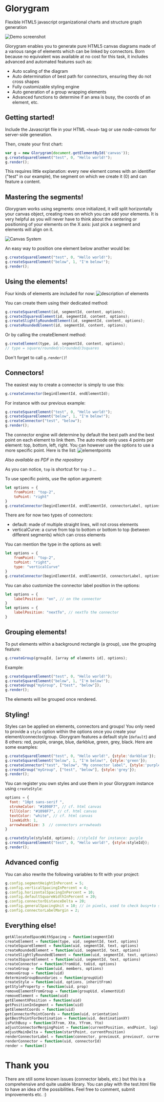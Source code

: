# Glorygram
Flexible HTML5 javascript organizational charts and structure graph generation

![Demo screenshot](https://i.imgur.com/370qamx.png)

Glorygram enables you to generate pure HTML5 canvas diagrams made of a various range of elements which can be linked by connectors. Born because no equivalent was available at no cost for this task, it includes advanced and automated features such as:
* Auto scaling of the diagram
* Auto determination of best path for connectors, ensuring they do not cross shapes
* Fully customizable styling engine
* Auto generation of a group wrapping elements
* Advanced functions to determine if an area is busy, the coords of an element, etc.

## Getting started!

Include the Javascript file in your HTML `<head>` tag or use *node-canvas* for server-side generation.

Then, create your first chart:
```javascript
var g = new Glorygram(document.getElementById('canvas'));
g.createSquareElement("test", 0, "Hello world!");
g.render();
```

This requires little explanation: every new element comes with an identifier ("test" in our example), the segment on which we create it (0) and can feature a content.

## Mastering the segments!

Glorygram works using segments: once initialized, it will split horizontally your canvas object, creating rows on which you can add your elements. It is very helpful as you will never have to think about the centering or positioning of your elements on the X axis: just pick a segment and elements will align on it.

![Canvas System](https://i.imgur.com/oyaqYTa.png)

An easy way to position one element below another would be:
```javascript
g.createSquareElement("test", 0, "Hello world!");
g.createSquareElement("below", 1, "I'm below!");
g.render();
```
## Using the elements!

Four kinds of elements are included for now:
![description of elements](https://i.imgur.com/n1cbZqe.png)

You can create them using their dedicated method:
```javascript
g.createSquareElement(id, segmentId, content, options);
g.create3SquaresElement(id, segmentId, content, options);
g.createSlightlyRoundedElement(id, segmentId, content, options);
g.createRoundedElement(id, segmentId, content, options);
```
Or by calling the createElement method:
```javascript
g.createElement(type, id, segmentId, content, options);
// type = square/rounded/slrounded/3squares
```
Don't forget to call `g.render()`!
## Connectors!

The easiest way to create a connector is simply to use this:
```javascript
g.createConnector(beginElementId, endElementId);
```
For instance with our previous example:
```javascript
g.createSquareElement("test", 0, "Hello world!");
g.createSquareElement("below", 1, "I'm below!");
g.createConnector("test", "below");
g.render();
```
The connector engine will determine by default the best path and the best point on each element to link them. The auto mode only uses 4 points per element: top, bottom, left, right. You can however use the options to use a more specific point. Here is the list:
![elementpoints](https://i.imgur.com/IjiJsfB.png)

*Also available as PDF in the repository*

As you can notice, `top` is shortcut for `top-3` ...

To use specific points, use the option argument:
```javascript
let options = {
    fromPoint: "top-2",
    toPoint: "right"
}
g.createConnector(beginElementId, endElementId, connectorLabel, options);
```

There are for now two types of connectors:
* default: made of multiple straight lines, will not cross elements
* verticalCurve: a curve from top to bottom or bottom to top (between different segments) which can cross elements

You can mention the type in the options as well:
```javascript
let options = {
    fromPoint: "top-2",
    toPoint: "right",
    type: "verticalCurve"
}
g.createConnector(beginElementId, endElementId, connectorLabel, options);
```
You can also customize the connector label position in the options:

```javascript
let options = {
    labelPosition: "on", // on the connector
}
let options = {
    labelPosition: "nextTo", // nextTo the connector
}

```
## Grouping elements!

To put elements within a background rectangle (a group), use the grouping feature:
```javascript
g.createGroup(groupId, [array of elements id], options);
```
Example:
```javascript
g.createSquareElement("test", 0, "Hello world!");
g.createSquareElement("below", 1, "I'm below!");
g.createGroup("myGroup", ["test", "below"]);
g.render();
```
The elements will be grouped once rendered.

## Styling!

Styles can be applied on elements, connectors and groups! You only need to provide a `style` option within the options once you create your element/connector/group.
Glorygram features a default style (`default`) and 8 others: red, purple, orange, blue, darkblue, green, grey, black. Here are some examples:

```javascript
g.createSquareElement("test", 0, "Hello world!", {style:'darkblue'});
g.createSquareElement("below", 1, "I'm below!", {style:'green'});
g.createConnector("test", "below", "My connector label", {style:'purple'});
g.createGroup("myGroup", ["test", "below"], {style:'grey'});
g.render();
```

You can register you own styles and use them in your Glorygram instance using `createStyle`:
```javascript
options = {
  font: "10pt sans-serif ",
  strokeColor: "#1098F7", // cf. html canvas
  fillColor: "#1098F7", // cf. html canvas
  textColor: "white", // cf. html canvas
  lineWidth: 1,
  arrowheadSize: 3  // connectors arrowheads
}

g.createStyle(styleId, options); //styleId for instance: purple
g.createSquareElement("test", 0, "Hello world!", {style:styleId});
g.render();
```

## Advanced config

You can also rewrite the following variables to fit with your project:
```javascript
g.config.segmentHeightInPercent = 5;
g.config.verticalSpacingInPercent = 4;
g.config.horizontalSpacingInPercent = 10;
g.config.defaultSquareWidthInPercent = 20;
g.config.connectorDistanceDelta = 20;
g.config.generalSpacingUnit = 10; // in pixels, used to check busy+to space some elements such as groups, automatically adjusted by the auto scaling function
g.config.connectorLabelMargin = 2;
```

## Everything else!

```javascript
getAllocatedSpaceWithSpacing = function(segmentId)
createElement = function(type, uid, segmentId, text, options)
createSquareElement = function(uid, segmentId, text, options)
createRoundedElement = function(uid, segmentId, text, options)
createSlightlyRoundedElement = function(uid, segmentId, text, options)
create3SquareElement = function(uid, segmentId, text, options)
createConnector = function(fromUid, toUid, options)
createGroup = function(uid, members, options)
removeGroup = function(uid)
determineGroupBoundaries = function(groupUid)
createStyle = function(uid, options, inheritFrom)
getStyleProperty = function(uid, prop)
removeElementFromGroup = function(groupUid, elementUid)
removeElement = function(uid)
getElementXPosition = function(uid) 
getPositionInSegment = function(uid)
getElementCoords = function(uid)
getConnectorPointCoords = function(uid, orientation)
getBestPointForDestination = function(uid, destinationXY)
isPathBusy = function(Xfrom, Xto, Yfrom, Yto)
adjustConnectorMergingPoint = function(currentPosition, endPoint, log)
adjustMainDelta = function(startPoint, currentPosition)
renderConnectorLabel = function(connector, previousX, previousY, currentPosition, endPoint)
renderConnector = function(uid, connectorId)
render = function()
```

# Thank you

There are still some known issues (connector labels, etc.) but this is a comprehensive and quite usable library. You can play with the test.html file to have an idea of the possibilities. Feel free to comment, submit improvements etc. :)
